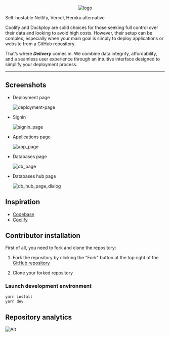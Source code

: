 <p align="center">
  <img src="https://github.com/user-attachments/assets/8d0858db-f1ae-423b-965d-4bba7efba098" alt="logo">
</p>

Self-hostable Netlify, Vercel, Heroku alternative

Coolify and Dockploy are solid choices for those seeking full control over their data and looking to avoid high costs.
However, their setup can be complex, especially when your main goal is simply to deploy applications or website from a GitHub repository.

That’s where ***Delivery*** comes in. We combine data integrity, affordability, and a seamless user experience through an intuitive interface designed to simplify your deployment process.

---

## Screenshots

* Deployment page

  ![deployment-page](https://github.com/user-attachments/assets/93bc3e2c-66a9-4f03-8ede-6dc484eb8909)

* Signin
  
  ![signin_page](https://github.com/user-attachments/assets/13ae3ba5-de42-46e0-86d5-5619d894e599)

* Applications page

  ![app_page](https://github.com/user-attachments/assets/fcd90d7e-e9be-4f91-ac3a-dbffbddb2222)

* Databases page

  ![db_page](https://github.com/user-attachments/assets/afa59c16-dc72-41f5-b785-1504b4119e4c)

* Databases hub page

  ![db_hub_page_dialog](https://github.com/user-attachments/assets/db0f0cdd-8a1d-4912-9d22-0b91ea2c9631)


## Inspiration

- [Codebase](https://kentcdodds.com/blog/colocation)
- [Coolify](https://www.coolify.io/)

## Contributor installation

First of all, you need to fork and clone the repository:

1. Fork the repository by clicking the "Fork" button at the top right of the [GitHub repository](https://github.com/younes101020/delivery)

2. Clone your forked repository

### Launch development environment

```bash
yarn install
yarn dev
```

## Repository analytics

![Alt](https://repobeats.axiom.co/api/embed/a9956e02475a95ab0f789927d9080b6b4974d728.svg "Repobeats analytics image")
